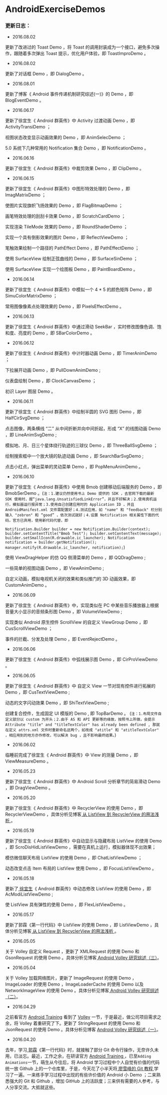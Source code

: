 # AndroidExerciseDemos

### 更新日志：

- 2016.08.02

更新了改进过的 Toast Demo ，将 Toast 的调用封装成为一个接口，避免多次操作，跟随着多次弹出 Toast 提示，优化用户体验，即 ToastImproDemo 。

- 2016.08.02

更新了对话框 Demo ，即 DialogDemo 。

- 2016.08.01

更新了博客《 Android 事件传递机制研究综述(一)》的 Demo ，即 BlogEventDemo 。

- 2016.06.17

更新了徐宜生《 Android 群英传》中 Activity 过渡动画 Demo ，即 ActivityTransiDemo ；

视图状态改变显示动画效果的 Demo ，即 AnimSelecDemo ；

5.0 系统下几种常用的 Notification 集合 Demo ，即 NotificationDemo 。

- 2016.06.16

更新了徐宜生《 Android 群英传》中裁剪效果 Demo ，即 ClipDemo 。

- 2016.06.15

更新了徐宜生《 Android 群英传》中图形特效处理的 Demo ，即 ImagMatrixDemo ；

使图片实现旗帜飞扬效果的 Demo ，即 FlagBitmapDemo ；

画笔特效处理的刮刮卡效果 Demo ，即 ScratchCardDemo ；

实现渲染 TileMode 效果的 Demo ，即 RoundShaderDemo ；

实现一个具有倒影效果的图片 Demo ，即 ReflectViewDemo ；

笔触效果绘制一个路径的 PathEffect Demo ，即 PathEffectDemo ；

使用 SurfaceView 绘制正弦曲线的 Demo ，即 SurfaceSinDemo ；

使用 SurfaceView 实现一个绘图板 Demo ，即 PaintBoardDemo 。

- 2016.06.14

更新了徐宜生《 Android 群英传》中模拟一个 4 * 5 的颜色矩阵 Demo ，即 SimuColorMatrixDemo ；

常用图像像素点处理效果的 Demo ，即 PixelsEffectDemo 。

- 2016.06.13

更新了徐宜生《 Android 群英传》中通过滑动 SeekBar ，实时修改图像色调、饱和度、亮度的 Demo ，即 SBarColorDemo 。

- 2016.06.12

更新了徐宜生《 Android 群英传》中计时器动画 Demo ，即 TimerAnimDemo ；

下拉展开动画 Demo ，即 PullDownAnimDemo ;

仪表盘绘制 Demo ，即 ClockCanvasDemo ；

初识 Layer 图层 Demo 。

- 2016.06.11

更新了徐宜生《 Android 群英传》中绘制半圆的 SVG 图形 Demo ，即 HalfCirSvgDemo ；

点击图像，两条横线 “二” 从中间折断并向中间折起，形成 “X” 的线图动画 Demo ，即 LineAnimSvgDemo ;

模拟地、月、日三个星体绕行轨迹的三球仪 Demo ，即 ThreeBallSvgDemo ；

绘制搜索框中一个放大镜的轨迹动画 Demo ，即 SearchBarSvgDemo ;

点击小红点，弹出菜单的灵动菜单 Demo ，即 PopMenuAnimDemo 。

- 2016.06.10

更新了徐宜生《 Android 群英传》中使用 Bmob 创建移动后端服务的 Demo ，即 BmobSerDemo 。(`注：1.建议仍然使用书上 Demo 提供的 SDK ，去官网下载的最新 SDK 使用时，报“java.lang.UnsatisfiedLinkError”，并且不好解决；2.使用真机运行，模拟器运行报异常；3.使用自己创建应用时的 Application ID ，并且 AndroidManifest.xml 文件需配置好；4.测试应用，如 "name" 和 "feedback" 栏分别输入 "zebron" 和 “good” ，依次测试就好；4.设置 Notification 相关属性下面的代码，官方已弃用，使用新代码代替，即`

`Notification.Builder builder = new Notification.Builder(context);
            builder.setContentTitle("Bmob Test");
            builder.setContentText(message);
            builder.setSmallIcon(R.drawable.ic_launcher);
            Notification notification = builder.getNotification();
            manager.notify(R.drawable.ic_launcher, notification);`)
 
使用 ViewDragHelper 的仿 QQ 侧滑菜单的 Demo ，即 QQDragDemo ;

一些简单的视图动画 Demo ，即 ViewAnimDemo ;

自定义动画，模拟电视机关闭的效果和类似推门的 3D 动画效果，即 CustomAnimDemo 。

- 2016.06.09

更新了徐宜生《 Android 群英传》中，实现类似在 PC 中某些音乐播放器上根据音量大小显示的音频条形图 Demo ，即 VolumeViewDemo ;

实现类似 Android 原生控件 ScrollView 的自定义 ViewGroup Demo ，即 CusScrollViewDemo ；

事件的拦截、分发及处理 Demo ，即 EventRejectDemo 。

- 2016.06.06

更新了徐宜生《 Android 群英传》中弧线展示图 Demo ，即 CirProViewDemo 。

- 2016.06.05

更新了徐宜生《 Android 群英传》中 自定义 View 一节对现有控件进行拓展的 Demo ，即 CusTextViewDemo ;

动态的文字闪动效果 Demo ，即 ShiTextViewDemo ;

创建复合控件，生成固定 UI 模版的 Demo , 即 TopBarDemo 。
(`注：1.布局文件自定义部分以 custom 为开头；2.由于 AS 和 API 更新等的缘故，按照书上所做，会提示 Attribute "title" and "titleTextColor" has already been defined , 那就在定义 attrs.xml 文件时重新命名这两个，如改成 "atitle" 和 "atitleTextColor" ，相应用到的地方亦作修改，可以解决 bug ，且不影响最终结果。`)

- 2016.06.02

临睡前完成了徐宜生《 Android 群英传》中 View 的测量 Demo ，即 ViewMeasureDemo 。

- 2016.05.23

更新了徐宜生《 Android 群英传》中 Android Scroll 分析章节的简易滑动 Demo ，即 DragViewDemo 。

- 2016.05.20

更新了徐宜生《 Android 群英传》中 RecyclerView 的使用 Demo ，即 RecyclerViewDemo ，具体分析见博客[ 从 ListView 到 RecyclerView 的用法浅析 ](http://iamasoldier6.com/2016/05/21/从-ListView-到-RecyclerView-的用法浅析/)。

- 2016.05.19

更新了徐宜生《 Android 群英传》中自动显示与隐藏布局 ListView 的使用 Demo ，即 ScroDisHidListViewDemo ，需要在真机上运行，模拟器体现不出效果；

模仿微信聊天布局 ListView 的使用 Demo ，即 ChatListViewDemo ；

动态改变点击 Item 布局的 ListView 使用 Demo ，即 FocusListViewDemo 。

- 2016.05.18

更新了[ 徐宜生](https://github.com/xuyisheng)《 Android 群英传》中动态修改 ListView 的使用 Demo ，即 AcModiListViewDemo ; 

使 ListView 具有弹性的使用 Demo ，即 FlexListViewDemo 。

- 2016.05.17

更新了郭霖《第一行代码》中 ListView 的使用 Demo ，即 ListViewDemo ，具体分析见博客[ 从 ListView 到 RecyclerView 的用法浅析 ](http://iamasoldier6.com/2016/05/21/从-ListView-到-RecyclerView-的用法浅析/)。

- 2016.05.05

关于 Volley 自定义 Request ，更新了 XMLRequest 的使用 Demo 和 GsonRequest 的使用 Demo 。具体分析见博客[ Android Volley 研究综述（三）](http://iamasoldier6.com/2016/05/05/Android-Volley-研究综述（三）/)。

- 2016.05.04

关于 Volley 加载网络图片，更新了 ImageRequest 的使用 Demo ，ImageLoader 的使用 Demo ，ImageLoaderCache 的使用 Demo 以及 NetworkImageView 的使用 Demo 。具体分析见博客[ Android Volley 研究综述（二）](http://iamasoldier6.com/2016/05/04/Android-Volley-研究综述（二）/)。

- 2016.04.29

之前看官方 [Android Training](http://developer.android.com/training/index.html) 看到了 [Volley](http://developer.android.com/training/volley/index.html) 一节，于是最近，做公司项目需求之余，将 Volley 着重研究了下。更新了 StringRequest 的使用 Demo 和 JsonRequest 的使用 Demo 。具体分析见博客 [ Android Volley 研究综述（一）](http://iamasoldier6.com/2016/04/30/Android-Volley-研究综述（一）/)。

- 2016.04.20

去年，学习[ 郭霖](http://blog.csdn.net/guolin_blog)《第一行代码》时，就接触了部分 Git 命令行操作，无奈许久未用，已淡忘。最近，工作之余，在研读官方 [Android Training ](http://developer.android.com/training/index.html)，已至`Adding Animations`一节，萌生从今往后，将 Android 学习过程中个人自觉有价值的代码统一放 Github 上的一个仓库里，于是，今天花了小半天将[ 廖雪峰的 Git 教程 ](http://www.liaoxuefeng.com/wiki/0013739516305929606dd18361248578c67b8067c8c017b000)学习了一遍。一来练手学习过程中出现的有些许价值的 Android 小 Demo ；二来熟悉强大的 Git 和 Github ，增加 GitHub 上的活跃度；三来供有需要的人参考，与人分享交流。大抵就这些。




